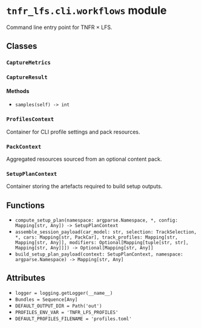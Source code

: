 # `tnfr_lfs.cli.workflows` module
Command line entry point for TNFR × LFS.

## Classes
### `CaptureMetrics`

### `CaptureResult`

#### Methods
- `samples(self) -> int`

### `ProfilesContext`
Container for CLI profile settings and pack resources.

### `PackContext`
Aggregated resources sourced from an optional content pack.

### `SetupPlanContext`
Container storing the artefacts required to build setup outputs.

## Functions
- `compute_setup_plan(namespace: argparse.Namespace, *, config: Mapping[str, Any]) -> SetupPlanContext`
- `assemble_session_payload(car_model: str, selection: TrackSelection, *, cars: Mapping[str, PackCar], track_profiles: Mapping[str, Mapping[str, Any]], modifiers: Optional[Mapping[tuple[str, str], Mapping[str, Any]]]) -> Optional[Mapping[str, Any]]`
- `build_setup_plan_payload(context: SetupPlanContext, namespace: argparse.Namespace) -> Mapping[str, Any]`

## Attributes
- `logger = logging.getLogger(__name__)`
- `Bundles = Sequence[Any]`
- `DEFAULT_OUTPUT_DIR = Path('out')`
- `PROFILES_ENV_VAR = 'TNFR_LFS_PROFILES'`
- `DEFAULT_PROFILES_FILENAME = 'profiles.toml'`

